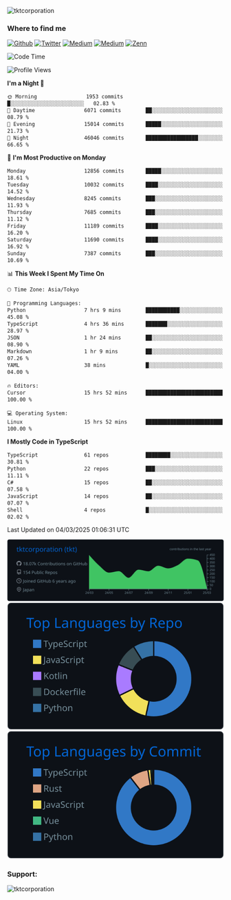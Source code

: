 <p align="left"> <img src="https://komarev.com/ghpvc/?username=tktcorporation&label=Profile%20views&color=0e75b6&style=flat" alt="tktcorporation" /> </p>

<h3>Where to find me</h3>
<p>
<a href="https://github.com/tktcorporation" target="_blank"><img alt="Github" src="https://img.shields.io/badge/GitHub-%2312100E.svg?&style=for-the-badge&logo=Github&logoColor=white" /></a>
<a href="https://twitter.com/tktcorporation" target="_blank"><img alt="Twitter" src="https://img.shields.io/badge/twitter-%231DA1F2.svg?&style=for-the-badge&logo=twitter&logoColor=white" /></a>
<a href="https://www.linkedin.com/in/tktcorporation" target="_blank"><img alt="Medium" src="https://img.shields.io/badge/linkdin-0a66c2.svg?&style=for-the-badge&logo=linkedin&logoColor=white" /></a>
<a href="https://qiita.com/tktcorporation" target="_blank"><img alt="Medium" src="https://img.shields.io/badge/qiita-55C500.svg?&style=for-the-badge&logo=qiita&logoColor=white" /></a>
<a href="https://zenn.dev/tktcorporation" target="_blank"><img alt="Zenn" src="https://img.shields.io/badge/Zenn-3EA8FF.svg?&style=for-the-badge&logo=Zenn&logoColor=white" /></a>
</p>
  
<!--START_SECTION:waka-->
![Code Time](http://img.shields.io/badge/Code%20Time-2%2C189%20hrs%2052%20mins-blue)

![Profile Views](http://img.shields.io/badge/Profile%20Views-23-blue)

**I'm a Night 🦉** 

```text
🌞 Morning                1953 commits        █░░░░░░░░░░░░░░░░░░░░░░░░   02.83 % 
🌆 Daytime                6071 commits        ██░░░░░░░░░░░░░░░░░░░░░░░   08.79 % 
🌃 Evening                15014 commits       █████░░░░░░░░░░░░░░░░░░░░   21.73 % 
🌙 Night                  46046 commits       █████████████████░░░░░░░░   66.65 % 
```
📅 **I'm Most Productive on Monday** 

```text
Monday                   12856 commits       █████░░░░░░░░░░░░░░░░░░░░   18.61 % 
Tuesday                  10032 commits       ████░░░░░░░░░░░░░░░░░░░░░   14.52 % 
Wednesday                8245 commits        ███░░░░░░░░░░░░░░░░░░░░░░   11.93 % 
Thursday                 7685 commits        ███░░░░░░░░░░░░░░░░░░░░░░   11.12 % 
Friday                   11189 commits       ████░░░░░░░░░░░░░░░░░░░░░   16.20 % 
Saturday                 11690 commits       ████░░░░░░░░░░░░░░░░░░░░░   16.92 % 
Sunday                   7387 commits        ███░░░░░░░░░░░░░░░░░░░░░░   10.69 % 
```


📊 **This Week I Spent My Time On** 

```text
🕑︎ Time Zone: Asia/Tokyo

💬 Programming Languages: 
Python                   7 hrs 9 mins        ███████████░░░░░░░░░░░░░░   45.08 % 
TypeScript               4 hrs 36 mins       ███████░░░░░░░░░░░░░░░░░░   28.97 % 
JSON                     1 hr 24 mins        ██░░░░░░░░░░░░░░░░░░░░░░░   08.90 % 
Markdown                 1 hr 9 mins         ██░░░░░░░░░░░░░░░░░░░░░░░   07.26 % 
YAML                     38 mins             █░░░░░░░░░░░░░░░░░░░░░░░░   04.00 % 

🔥 Editors: 
Cursor                   15 hrs 52 mins      █████████████████████████   100.00 % 

💻 Operating System: 
Linux                    15 hrs 52 mins      █████████████████████████   100.00 % 
```

**I Mostly Code in TypeScript** 

```text
TypeScript               61 repos            ████████░░░░░░░░░░░░░░░░░   30.81 % 
Python                   22 repos            ███░░░░░░░░░░░░░░░░░░░░░░   11.11 % 
C#                       15 repos            ██░░░░░░░░░░░░░░░░░░░░░░░   07.58 % 
JavaScript               14 repos            ██░░░░░░░░░░░░░░░░░░░░░░░   07.07 % 
Shell                    4 repos             █░░░░░░░░░░░░░░░░░░░░░░░░   02.02 % 
```




 Last Updated on 04/03/2025 01:06:31 UTC
<!--END_SECTION:waka-->

[![](https://raw.githubusercontent.com/tktcorporation/tktcorporation/master/profile-summary-card-output/github_dark/0-profile-details.svg)](https://github.com/vn7n24fzkq/github-profile-summary-cards)
[![](https://raw.githubusercontent.com/tktcorporation/tktcorporation/master/profile-summary-card-output/github_dark/1-repos-per-language.svg)](https://github.com/vn7n24fzkq/github-profile-summary-cards) [![](https://raw.githubusercontent.com/tktcorporation/tktcorporation/master/profile-summary-card-output/github_dark/2-most-commit-language.svg)](https://github.com/vn7n24fzkq/github-profile-summary-cards)

<h3 align="left">Support:</h3>
<p><a href="https://www.buymeacoffee.com/tktcorporation"> <img align="left" src="https://cdn.buymeacoffee.com/buttons/v2/default-yellow.png" height="50" width="210" alt="tktcorporation" /></a></p><br><br>
